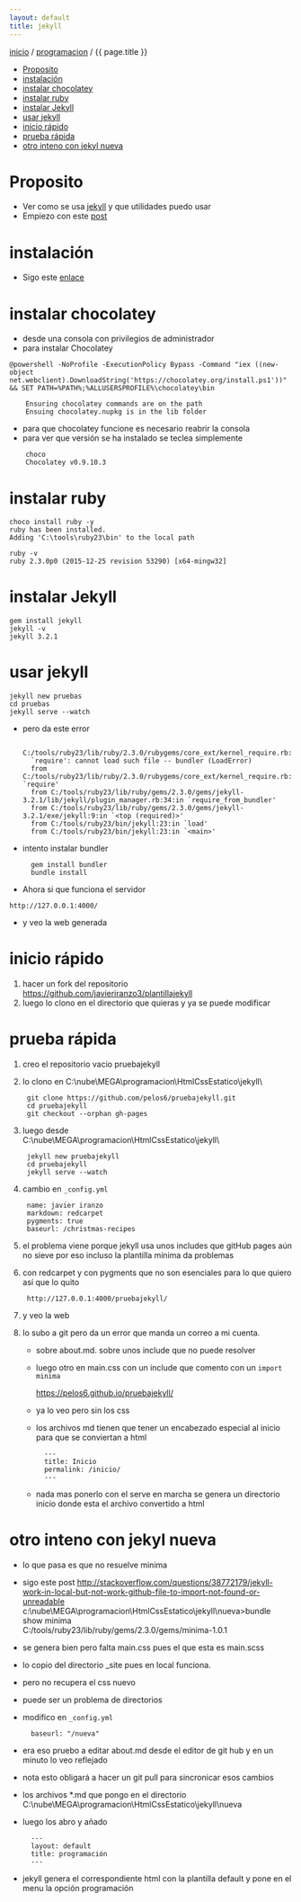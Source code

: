 ```yaml
---
layout: default
title: jekyll
---
```

[inicio](index.html) / [programacion](programacion.html) /  {{ page.title }}
<!-- MarkdownTOC -->

- [Proposito](#proposito)
- [instalación](#instalación)
- [instalar chocolatey](#instalar-chocolatey)
- [instalar ruby](#instalar-ruby)
- [instalar Jekyll](#instalar-jekyll)
- [usar jekyll](#usar-jekyll)
- [inicio rápido](#inicio-rápido)
- [prueba rápida](#prueba-rápida)
- [otro inteno con jekyl nueva](#otro-inteno-con-jekyl-nueva)

<!-- /MarkdownTOC -->

# Proposito
- Ver como se usa [jekyll](http://jekyllrb.com/) y que utilidades puedo usar
- Empiezo con este [post](https://24ways.org/2013/get-started-with-github-pages/)  

# instalación
- Sigo este [enlace](https://davidburela.wordpress.com/2015/11/28/easily-install-jekyll-on-windows-with-3-command-prompt-entries-and-chocolatey/)

# instalar chocolatey  
- desde una consola con privilegios de administrador
- para instalar Chocolatey  
```
@powershell -NoProfile -ExecutionPolicy Bypass -Command "iex ((new-object net.webclient).DownloadString('https://chocolatey.org/install.ps1'))" && SET PATH=%PATH%;%ALLUSERSPROFILE%\chocolatey\bin
```

```
    Ensuring chocolatey commands are on the path
    Ensuing chocolatey.nupkg is in the lib folder
```
- para que chocolatey funcione es necesario reabrir la consola 
- para ver que versión se ha instalado se teclea simplemente 
 
```
    choco
    Chocolatey v0.9.10.3
```  

# instalar ruby
````
choco install ruby -y
ruby has been installed.
Adding 'C:\tools\ruby23\bin' to the local path
````
````
ruby -v
ruby 2.3.0p0 (2015-12-25 revision 53290) [x64-mingw32]
````

# instalar Jekyll
````
gem install jekyll
jekyll -v
jekyll 3.2.1
````

# usar jekyll
```
jekyll new pruebas
cd pruebas
jekyll serve --watch  
``` 
- pero da este error  

        C:/tools/ruby23/lib/ruby/2.3.0/rubygems/core_ext/kernel_require.rb:55:in
        `require': cannot load such file -- bundler (LoadError)
        from C:/tools/ruby23/lib/ruby/2.3.0/rubygems/core_ext/kernel_require.rb:55:in `require'
        from C:/tools/ruby23/lib/ruby/gems/2.3.0/gems/jekyll-3.2.1/lib/jekyll/plugin_manager.rb:34:in `require_from_bundler'
        from C:/tools/ruby23/lib/ruby/gems/2.3.0/gems/jekyll-3.2.1/exe/jekyll:9:in `<top (required)>'
        from C:/tools/ruby23/bin/jekyll:23:in `load'
        from C:/tools/ruby23/bin/jekyll:23:in `<main>'

- intento instalar bundler

        gem install bundler
        bundle install
- Ahora si que funciona el servidor  
```
http://127.0.0.1:4000/ 
```
- y veo la web generada

# inicio rápido
1. hacer un fork del repositorio https://github.com/javieriranzo3/plantillajekyll  
2. luego lo clono en el directorio que quieras y ya se puede modificar

# prueba rápida
1. creo el repositorio vacio pruebajekyll  
2. lo clono en 
C:\nube\MEGA\programacion\HtmlCssEstatico\jekyll\  

        git clone https://github.com/pelos6/pruebajekyll.git
        cd pruebajekyll
        git checkout --orphan gh-pages

3. luego desde   
C:\nube\MEGA\programacion\HtmlCssEstatico\jekyll\  


        jekyll new pruebajekyll  
        cd pruebajekyll     
        jekyll serve --watch  

4. cambio en  `_config.yml`  

        name: javier iranzo
        markdown: redcarpet
        pygments: true
        baseurl: /christmas-recipes

5. el problema viene porque jekyll usa unos includes que gitHub pages aún no sieve por eso incluso la plantilla mínima da problemas  
6. con redcarpet y con pygments que no son esenciales para lo que quiero así que lo quito

        http://127.0.0.1:4000/pruebajekyll/

6. y veo la web

7. lo subo a git pero da un error que manda un correo a mi cuenta.
    - sobre about.md. sobre unos include que no puede resolver
    - luego otro en main.css con un include que comento con un `import minima`

        https://pelos6.github.io/pruebajekyll/
    - ya lo veo pero sin los css 
    - los archivos md tienen que tener un encabezado especial al inicio para que se conviertan a html  

            ---  
            title: Inicio  
            permalink: /inicio/  
            ---

    - nada mas ponerlo con el serve en marcha se genera un directorio inicio donde esta el archivo convertido a html

# otro inteno con jekyl nueva
- lo que pasa es que no resuelve minima
- sigo este post 
http://stackoverflow.com/questions/38772179/jekyll-work-in-local-but-not-work-github-file-to-import-not-found-or-unreadable  
c:\nube\MEGA\programacion\HtmlCssEstatico\jekyll\nueva>bundle show minima  
C:/tools/ruby23/lib/ruby/gems/2.3.0/gems/minima-1.0.1

- se genera bien pero falta main.css pues el que esta es main.scss
- lo copio del directorio _site pues en local funciona.
- pero no recupera el css nuevo
- puede ser un problema de directorios 
- modifico en `_config.yml`

        baseurl: "/nueva"

- era eso
pruebo a editar about.md desde el editor de git hub y en un minuto lo veo reflejado
- nota esto obligará a hacer un git pull para sincronicar esos cambios

- los archivos *.md que pongo en el directorio 
C:\nube\MEGA\programacion\HtmlCssEstatico\jekyll\nueva
- luego los abro y añado  

        ---
        layout: default
        title: programación
        ---

- jekyll genera el correspondiente html con la plantilla default y pone en el menu la opción programación


